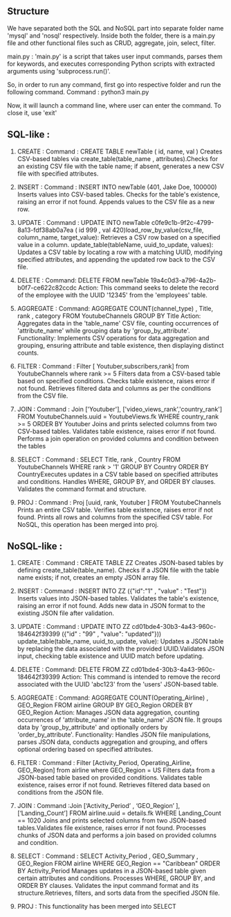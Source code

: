 ## Structure

We have separated both the SQL and NoSQL part into separate folder name 'mysql' and 'nosql' respectively. Inside both the folder, there is a main.py file and other functional files such as CRUD, aggregate, join, select, filter.

main.py : 'main.py' is a script that takes user input commands, parses them for keywords, and executes corresponding Python scripts with extracted arguments using 'subprocess.run()'.

So, in order to run any command, first go into respective folder and run the following command.
Command : python3 main.py

Now, it will launch a command line, where user can enter the command. To close it, use 'exit'

## SQL-like :

1. CREATE :
   Command : CREATE TABLE newTable ( id, name, val )
   Creates CSV-based tables via create_table(table_name , attributes).​
   Checks for an existing CSV file with the table name; if absent, generates a new CSV file with specified attributes.​

2. INSERT :
   Command : INSERT INTO newTable (401, Jake Doe, 100000)​
   Inserts values into CSV-based tables.​
   Checks for the table's existence, raising an error if not found.​
   Appends values to the CSV file as a new row.

3. UPDATE :
   Command : UPDATE INTO newTable c0fe9c1b-9f2c-4799-8a13-fdf38ab0a7ea ( id 999 , val 420)​
   load_row_by_value(csv_file, column_name, target_value): Retrieves a CSV row based on a specified value in a column.​
   update_table(tableName, uuid_to_update, values): Updates a CSV table by locating a row with a matching UUID, modifying specified attributes, and appending the updated row back to the CSV file.

4. DELETE​ :
   Command: DELETE FROM newTable 19a4c0d3-a796-4a2b-b0f7-ce622c82ccdc
   Action: This command seeks to delete the record of the employee with the UUID '12345' from the 'employees' table.

5. AGGREGATE :
   Command: AGGREGATE COUNT(channel_type) , Title, rank , category FROM YoutubeChannels GROUP BY Title​
   Action: Aggregates data in the 'table_name' CSV file, counting occurrences of 'attribute_name' while grouping data by 'group_by_attribute'.​
   Functionality: Implements CSV operations for data aggregation and grouping, ensuring attribute and table existence, then displaying distinct counts.

6. FILTER :
   Command : Filter [ Youtuber,subscribers,rank] from YoutubeChannels where rank >= 5​
   Filters data from a CSV-based table based on specified conditions.​
   Checks table existence, raises error if not found.​
   Retrieves filtered data and columns as per the conditions from the CSV file.

7. JOIN :
   Command : Join ['Youtuber'], ['video_views_rank','country_rank'] FROM YoutubeChannels.uuid = YoutubeViews.fk WHERE country_rank >= 5 ORDER BY Youtuber​
   Joins and prints selected columns from two CSV-based tables.​
   Validates table existence, raises error if not found.​
   Performs a join operation on provided columns and condition between the tables

8. SELECT :
   Command : SELECT Title, rank , Country FROM YoutubeChannels WHERE rank > '1' GROUP BY Country ORDER BY Country​
   Executes updates in a CSV table based on specified attributes and conditions.​
   Handles WHERE, GROUP BY, and ORDER BY clauses.​
   Validates the command format and structure.

9. PROJ :
   Command : Proj [uuid, rank, Youtuber ] FROM YoutubeChannels​
   Prints an entire CSV table.​
   Verifies table existence, raises error if not found.​
   Prints all rows and columns from the specified CSV table.​
   For NoSQL, this operation has been merged into proj.

## NoSQL-like :

1. CREATE :
   Command : CREATE TABLE ZZ​
   Creates JSON-based tables by defining create_table(table_name).​
   Checks if a JSON file with the table name exists; if not, creates an empty JSON array file.

2. INSERT :
   Command : INSERT INTO ZZ ({"id":"1" , "value" : "Test"})​
   Inserts values into JSON-based tables.​
   Validates the table's existence, raising an error if not found.​
   Adds new data in JSON format to the existing JSON file after validation.

3. UPDATE :
   Command : UPDATE INTO ZZ cd01bde4-30b3-4a43-960c-184642f39399 ({"id" : "99" , "value": "updated"}))​
   update_table(table_name, uuid_to_update, value): Updates a JSON table by replacing the data associated with the provided UUID.​
   Validates JSON input, checking table existence and UUID match before updating.

4. DELETE​ :
   Command: DELETE FROM ZZ cd01bde4-30b3-4a43-960c-184642f39399​
   Action: This command is intended to remove the record associated with the UUID 'abc123' from the 'users' JSON-based table.

5. AGGREGATE :
   Command: AGGREGATE COUNT(Operating_Airline) , GEO_Region FROM airline GROUP BY GEO_Region ORDER BY GEO_Region​
   Action: Manages JSON data aggregation, counting occurrences of 'attribute_name' in the 'table_name' JSON file. It groups data by 'group_by_attribute' and optionally orders by 'order_by_attribute'.​
   Functionality: Handles JSON file manipulations, parses JSON data, conducts aggregation and grouping, and offers optional ordering based on specified attributes.

6. FILTER :
   Command : Filter [Activity_Period, Operating_Airline, GEO_Region] from airline where GEO_Region = US​
   Filters data from a JSON-based table based on provided conditions.​
   Validates table existence, raises error if not found.​
   Retrieves filtered data based on conditions from the JSON file.

7. JOIN :
   Command :Join [‘Activity_Period’ , ‘GEO_Region’ ], [‘Landing_Count’] FROM airline.uuid = details.fk WHERE Landing_Count == 1020​
   Joins and prints selected columns from two JSON-based tables.​
   Validates file existence, raises error if not found.​
   Processes chunks of JSON data and performs a join based on provided columns and condition.

8. SELECT :
   Command : SELECT Activity_Period , GEO_Summary , GEO_Region FROM airline WHERE GEO_Region == "Caribbean" ORDER BY Activity_Period​
   Manages updates in a JSON-based table given certain attributes and conditions.​
   Processes WHERE, GROUP BY, and ORDER BY clauses.​
   Validates the input command format and its structure.​
   Retrieves, filters, and sorts data from the specified JSON file.

9. PROJ :
   This functionality has been merged into SELECT
